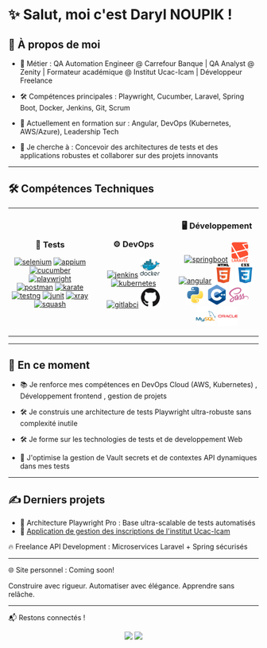 # ✨ Salut, moi c'est Daryl NOUPIK !
<!-- Animation Lottie en haut  <p align="center"> <img src="https://lottie.host/28906199-30c9-4e24-8594-5c877f6b7a9d/cL3ApN4DJ0.json" alt="coder-animation" width="300" /> </p>-->
## 🚀 À propos de moi

- 🎯 Métier : QA Automation Engineer @ Carrefour Banque | QA Analyst @ Zenity | Formateur académique  @ Institut Ucac-Icam | Développeur Freelance

- 🛠️ Compétences principales : Playwright, Cucumber, Laravel, Spring Boot, Docker, Jenkins, Git, Scrum

- 🌱 Actuellement en formation sur : Angular, DevOps (Kubernetes, AWS/Azure), Leadership Tech

- 🤝 Je cherche à : Concevoir des architectures de tests et des applications robustes et collaborer sur des projets innovants

---

## 🛠️ Compétences Techniques

<div align="center">

<table>
<tr>

<!-- 🧪 Technologies de Tests -->
<td align="center" width="33%">
  <h3>🧪 Tests</h3>
  <p align="center">
    <a href="https://www.selenium.dev" target="_blank"><img src="https://raw.githubusercontent.com/detain/svg-logos/780f25886640cef088af994181646db2f6b1a3f8/svg/selenium-logo.svg" alt="selenium" width="40" height="40"/></a>
    <a href="https://appium.io/" target="_blank"><img src="https://cdn.worldvectorlogo.com/logos/appium.svg" alt="appium" width="40" height="40"/></a>
    <a href="https://cucumber.io/" target="_blank"><img src="https://www.vectorlogo.zone/logos/cucumberio/cucumberio-icon.svg" alt="cucumber" width="40" height="40"/></a>
    <a href="https://playwright.dev/" target="_blank"><img src="https://playwright.dev/img/playwright-logo.svg" alt="playwright" width="40" height="40"/></a>
    <a href="https://www.postman.com/" target="_blank"><img src="https://www.vectorlogo.zone/logos/getpostman/getpostman-icon.svg" alt="postman" width="40" height="40"/></a>
    <a href="https://github.com/karatelabs/karate" target="_blank"><img src="https://user-images.githubusercontent.com/41939323/194711407-487ad67b-60dd-45a6-947b-b0dfb4e7ca0e.png" alt="karate" width="40" height="40"/></a>
    <a href="https://testng.org/" target="_blank"><img src="https://www.vectorlogo.zone/logos/testng/testng-icon.svg" alt="testng" width="40" height="40"/></a>
    <a href="https://junit.org/" target="_blank"><img src="https://upload.wikimedia.org/wikipedia/commons/thumb/9/94/JUnit5_logo.svg/1280px-JUnit5_logo.svg.png" alt="junit" width="40" height="40"/></a>
    <a href="https://marketplace.atlassian.com/apps/1211769/xray-test-management-for-jira" target="_blank"><img src="https://wac-cdn.atlassian.com/dam/jcr:e7d259ab-f1bc-4eb9-9b8e-597428f0ee5d/Xray-icon-gradient-rgb.svg" alt="xray" width="40" height="40"/></a>
    <a href="https://www.squashtest.org/" target="_blank"><img src="https://www.squashtest.org/wp-content/uploads/2016/02/logo-squash.png" alt="squash" width="40" height="40"/></a>
  </p>
</td>

<!-- ⚙️ Technologies DevOps -->
<td align="center" width="33%">
  <h3>⚙️ DevOps</h3>
  <p align="center">
    <a href="https://www.jenkins.io" target="_blank"><img src="https://www.vectorlogo.zone/logos/jenkins/jenkins-icon.svg" alt="jenkins" width="40" height="40"/></a>
    <a href="https://www.docker.com/" target="_blank"><img src="https://raw.githubusercontent.com/devicons/devicon/master/icons/docker/docker-original-wordmark.svg" alt="docker" width="40" height="40"/></a>
    <a href="https://kubernetes.io/" target="_blank"><img src="https://www.vectorlogo.zone/logos/kubernetes/kubernetes-icon.svg" alt="kubernetes" width="40" height="40"/></a>
    <a href="https://about.gitlab.com/stages-devops-lifecycle/continuous-integration/" target="_blank"><img src="https://about.gitlab.com/images/press/logo/png/gitlab-icon-rgb.png" alt="gitlabci" width="40" height="40"/></a>
    <a href="https://github.com/features/actions" target="_blank"><img src="https://raw.githubusercontent.com/devicons/devicon/master/icons/github/github-original.svg" alt="github actions" width="40" height="40"/></a>
  </p>
</td>

<!-- 🖥️ Technologies Dev Front & Back -->
<td align="center" width="33%">
  <h3>🖥️ Développement</h3>
  <p align="center">
    <a href="https://spring.io/projects/spring-boot" target="_blank"><img src="https://www.vectorlogo.zone/logos/springio/springio-icon.svg" alt="springboot" width="40" height="40"/></a>
    <a href="https://laravel.com/" target="_blank"><img src="https://raw.githubusercontent.com/devicons/devicon/master/icons/laravel/laravel-plain-wordmark.svg" alt="laravel" width="40" height="40"/></a>
    <a href="https://angular.io/" target="_blank"><img src="https://angular.io/assets/images/logos/angular/angular.svg" alt="angular" width="40" height="40"/></a>
    <a href="https://www.w3.org/html/" target="_blank"><img src="https://raw.githubusercontent.com/devicons/devicon/master/icons/html5/html5-original-wordmark.svg" alt="html" width="40" height="40"/></a>
    <a href="https://www.w3schools.com/css/" target="_blank"><img src="https://raw.githubusercontent.com/devicons/devicon/master/icons/css3/css3-original-wordmark.svg" alt="css" width="40" height="40"/></a>
    <a href="https://www.python.org/" target="_blank"><img src="https://raw.githubusercontent.com/devicons/devicon/master/icons/python/python-original.svg" alt="python" width="40" height="40"/></a>
    <a href="https://isocpp.org/" target="_blank"><img src="https://raw.githubusercontent.com/devicons/devicon/master/icons/cplusplus/cplusplus-original.svg" alt="cplusplus" width="40" height="40"/></a>
    <a href="https://sass-lang.com/" target="_blank"><img src="https://raw.githubusercontent.com/devicons/devicon/master/icons/sass/sass-original.svg" alt="sass" width="40" height="40"/></a>
    <a href="https://www.mysql.com/" target="_blank"><img src="https://raw.githubusercontent.com/devicons/devicon/master/icons/mysql/mysql-original-wordmark.svg" alt="mysql" width="40" height="40"/></a>
    <a href="https://www.oracle.com/database/technologies/appdev/plsql.html" target="_blank"><img src="https://raw.githubusercontent.com/devicons/devicon/master/icons/oracle/oracle-original.svg" alt="plsql" width="40" height="40"/></a>
  </p>
</td>

</tr>
</table>

</div>

---

## 🧠 En ce moment

- 📚 Je renforce mes compétences en DevOps Cloud (AWS, Kubernetes) , Développement frontend , gestion de projets

- 🛠️ Je construis une architecture de tests Playwright ultra-robuste sans complexité inutile

- 🛠️ Je forme sur les technologies de tests et de developpement Web 

- 🧩 J'optimise la gestion de Vault secrets et de contextes API dynamiques dans mes tests

---

## ✍️ Derniers projets

  - 🚀 Architecture Playwright Pro : Base ultra-scalable de tests automatisés
  - 🚀 [Application de gestion des inscriptions de l'institut Ucac-Icam](https://inscription.ucac-icam.com/)

🔥 Freelance API Development : Microservices Laravel + Spring sécurisés

--- 

🌐 Site personnel : Coming soon!


Construire avec rigueur. Automatiser avec élégance. Apprendre sans relâche.

---

📬 Restons connectés !
<p align="center"> <a href="https://www.linkedin.com/" target="_blank"><img src="https://img.shields.io/badge/LinkedIn-0077B5?style=for-the-badge&logo=linkedin&logoColor=white"/></a> <a href="darylnoupik@gmail.com" target="_blank"><img src="https://img.shields.io/badge/Email-D14836?style=for-the-badge&logo=gmail&logoColor=white"/></a> </p>
